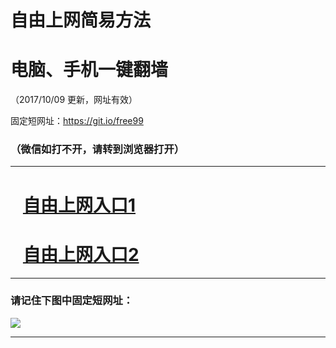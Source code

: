 ﻿# 自由上网简易方法

# 电脑、手机一键翻墙

（2017/10/09 更新，网址有效）

固定短网址：https://git.io/free99

### （微信如打不开，请转到浏览器打开）


***





# &nbsp;&nbsp; <a href="http://ft527922616.fwq-tz-1001.info/fwqtz01.html?t=10090012745 " target="_blank">自由上网入口1</a>
# &nbsp;&nbsp; <a href="http://ft636522641.fwq-tz-1002.info/fwqtz02.html?t=10090017837 " target="_blank">自由上网入口2</a>
***

### 请记住下图中固定短网址：

<img src="https://s3-us-west-2.amazonaws.com/fwq-1001/yjfq-20170905okok.png" /> 


***

